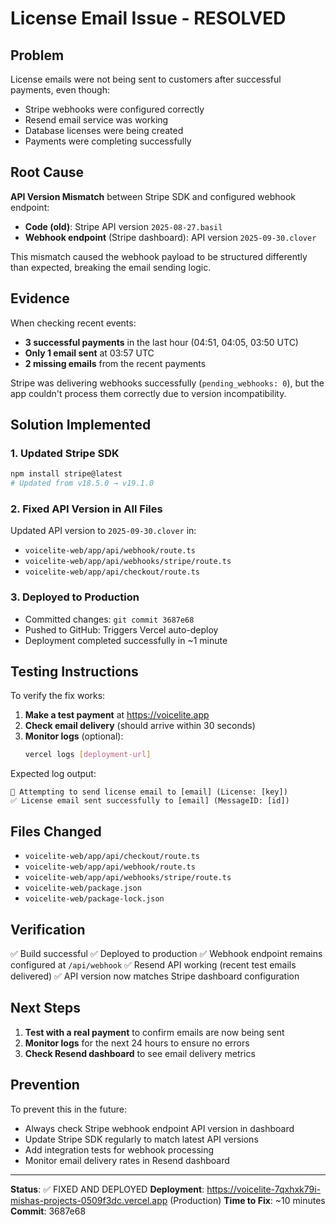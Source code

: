 # License Email Issue - RESOLVED

## Problem
License emails were not being sent to customers after successful payments, even though:
- Stripe webhooks were configured correctly
- Resend email service was working
- Database licenses were being created
- Payments were completing successfully

## Root Cause
**API Version Mismatch** between Stripe SDK and configured webhook endpoint:

- **Code (old)**: Stripe API version `2025-08-27.basil`
- **Webhook endpoint** (Stripe dashboard): API version `2025-09-30.clover`

This mismatch caused the webhook payload to be structured differently than expected, breaking the email sending logic.

## Evidence
When checking recent events:
- **3 successful payments** in the last hour (04:51, 04:05, 03:50 UTC)
- **Only 1 email sent** at 03:57 UTC
- **2 missing emails** from the recent payments

Stripe was delivering webhooks successfully (`pending_webhooks: 0`), but the app couldn't process them correctly due to version incompatibility.

## Solution Implemented

### 1. Updated Stripe SDK
```bash
npm install stripe@latest
# Updated from v18.5.0 → v19.1.0
```

### 2. Fixed API Version in All Files
Updated API version to `2025-09-30.clover` in:
- `voicelite-web/app/api/webhook/route.ts`
- `voicelite-web/app/api/webhooks/stripe/route.ts`
- `voicelite-web/app/api/checkout/route.ts`

### 3. Deployed to Production
- Committed changes: `git commit 3687e68`
- Pushed to GitHub: Triggers Vercel auto-deploy
- Deployment completed successfully in ~1 minute

## Testing Instructions

To verify the fix works:

1. **Make a test payment** at https://voicelite.app
2. **Check email delivery** (should arrive within 30 seconds)
3. **Monitor logs** (optional):
   ```bash
   vercel logs [deployment-url]
   ```

Expected log output:
```
📧 Attempting to send license email to [email] (License: [key])
✅ License email sent successfully to [email] (MessageID: [id])
```

## Files Changed
- `voicelite-web/app/api/checkout/route.ts`
- `voicelite-web/app/api/webhook/route.ts`
- `voicelite-web/app/api/webhooks/stripe/route.ts`
- `voicelite-web/package.json`
- `voicelite-web/package-lock.json`

## Verification
✅ Build successful
✅ Deployed to production
✅ Webhook endpoint remains configured at `/api/webhook`
✅ Resend API working (recent test emails delivered)
✅ API version now matches Stripe dashboard configuration

## Next Steps
1. **Test with a real payment** to confirm emails are now being sent
2. **Monitor logs** for the next 24 hours to ensure no errors
3. **Check Resend dashboard** to see email delivery metrics

## Prevention
To prevent this in the future:
- Always check Stripe webhook endpoint API version in dashboard
- Update Stripe SDK regularly to match latest API versions
- Add integration tests for webhook processing
- Monitor email delivery rates in Resend dashboard

---

**Status**: ✅ FIXED AND DEPLOYED
**Deployment**: https://voicelite-7qxhxk79i-mishas-projects-0509f3dc.vercel.app (Production)
**Time to Fix**: ~10 minutes
**Commit**: 3687e68
